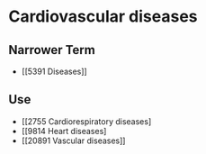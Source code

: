 # Cardiovascular diseases  

## Narrower Term

- [[5391 Diseases]]  

## Use

- [[2755 Cardiorespiratory diseases]
- [[9814 Heart diseases]
- [[20891 Vascular diseases]]  

